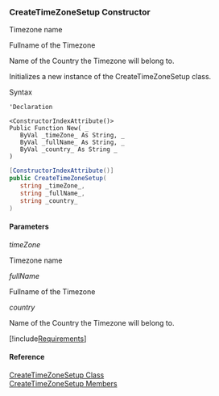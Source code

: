 ﻿### CreateTimeZoneSetup Constructor

Timezone name

Fullname of the Timezone

Name of the Country the Timezone will belong to.

Initializes a new instance of the CreateTimeZoneSetup class.

Syntax

```vbnet
'Declaration

<ConstructorIndexAttribute()>
Public Function New( _
   ByVal _timeZone_ As String, _
   ByVal _fullName_ As String, _
   ByVal _country_ As String _
)
```

```csharp
[ConstructorIndexAttribute()]
public CreateTimeZoneSetup( 
   string _timeZone_,
   string _fullName_,
   string _country_
)
```

#### Parameters

_timeZone_

Timezone name

_fullName_

Fullname of the Timezone

_country_

Name of the Country the Timezone will belong to.

[!include[Requirements](../partials/requirements.md)]

#### Reference

[CreateTimeZoneSetup Class](FChoice.Toolkits.Clarify~FChoice.Toolkits.Clarify.Interfaces.CreateTimeZoneSetup.md)  
[CreateTimeZoneSetup Members](FChoice.Toolkits.Clarify~FChoice.Toolkits.Clarify.Interfaces.CreateTimeZoneSetup_members.md)